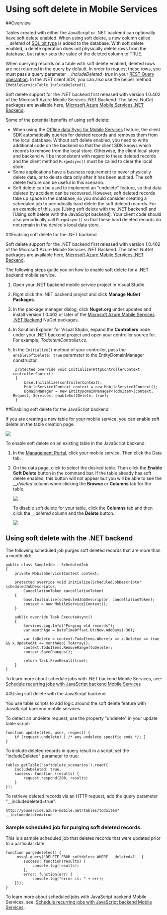 <properties 
	pageTitle="Using soft delete in Mobile Services (Windows Store) | Microsoft Azure" 
	description="Learn how to use Azure Mobile Services soft delete feature in your application" 
	documentationCenter="" 
	authors="wesmc7777" 
	manager="dwrede" 
	editor="" 
	services="mobile-services"/>

<tags 
	ms.service="mobile-services" 
	ms.workload="mobile" 
	ms.tgt_pltfrm="mobile-windows" 
	ms.devlang="dotnet" 
	ms.topic="article" 
	ms.date="09/28/2015" 
	ms.author="wesmc"/>

# Using soft delete in Mobile Services

##Overview

Tables created with either the JavaScript or .NET backend can optionally have soft delete enabled. When using soft delete, a new column called *\__deleted* of [SQL bit type] is added to the database. With soft delete enabled, a delete operation does not physically delete rows from the database, but rather sets the value of the deleted column to TRUE.

When querying records on a table with soft delete enabled, deleted rows are not returned in the query by default. In order to request these rows, you must pass a query parameter *\__includeDeleted=true* in your [REST Query operaation](http://msdn.microsoft.com/library/azure/jj677199.aspx). In the .NET client SDK, you can also use the helper method `IMobileServiceTable.IncludeDeleted()`.

Soft delete support for the .NET backend first released with version 1.0.402 of the Microsoft Azure Mobile Services .NET Backend. The latest NuGet packages are available here, [Microsoft Azure Mobile Services .NET Backend](http://go.microsoft.com/fwlink/?LinkId=513165).


Some of the potential benefits of using soft delete:

* When using the [Offline data Sync for Mobile Services] feature, the client SDK automatically queries for deleted records and removes them from the local database. Without soft delete enabled, you need to write additional code on the backend so that the client SDK knows which records to remove from the local store. Otherwise, the client local store and backend will be inconsistent with regard to these deleted records and the client method `PurgeAsync()` must be called to clear the local store.
* Some applications have a business requirement to never physically delete data, or to delete data only after it has been audited. The soft delete feature can be useful in this scenario.
* Soft delete can be used to implement an "undelete" feature, so that data deleted by accident can be recovered.
However, soft deleted records take up space in the database, so you should consider creating a scheduled job to periodically hard delete the soft deleted records. For an example of this, see [Using soft delete with the .NET backend] and [Using soft delete with the JavaScript backend]. Your client code should also periodically call `PurgeAsync()` so that these hard deleted records do not remain in the device's local data store.





##Enabling soft delete for the .NET backend

Soft delete support for the .NET backend first released with version 1.0.402 of the Microsoft Azure Mobile Services .NET Backend. The latest NuGet packages are available here, [Microsoft Azure Mobile Services .NET Backend](http://go.microsoft.com/fwlink/?LinkId=513165).

The following steps guide you on how to enable soft delete for a .NET backend mobile service.

1. Open your .NET backend mobile service project in Visual Studio.
2. Right click the .NET backend project and click **Manage NuGet Packages**. 
3. In the package manager dialog, click **Nuget.org** under updates and install version 1.0.402 or later of the [Microsoft Azure Mobile Services .NET Backend](http://go.microsoft.com/fwlink/?LinkId=513165) NuGet packages.
3. In Solution Explorer for Visual Studio, expand the **Controllers** node under your .NET backend project and open your controller source for. For example, *TodoItemController.cs*.
4. In the `Initialize()` method of your controller, pass the `enableSoftDelete: true` parameter to the EntityDomainManager constructor.

        protected override void Initialize(HttpControllerContext controllerContext)
        {
            base.Initialize(controllerContext);
            MobileService1Context context = new MobileService1Context();
            DomainManager = new EntityDomainManager<TodoItem>(context, Request, Services, enableSoftDelete: true);
        }


##Enabling soft delete for the JavaScript backend

If you are creating a new table for your mobile service, you can enable soft delete on the table creation page.

![][2]

To enable soft delete on an existing table in the JavaScript backend:

1. In the [Management Portal], click your mobile service. Then click the Data tab.
2. On the data page, click to select the desired table. Then click the **Enable Soft Delete** button in the command bar. If the table already has soft delete enabled, this button will not appear but you will be able to see the *\__deleted* column when clicking the **Browse** or **Columns** tab for the table.

    ![][0]

    To disable soft delete for your table, click the **Columns** tab and then click the *\__deleted* column and the **Delete** button.  

    ![][1]

## <a name="using-with-dotnet"></a>Using soft delete with the .NET backend


The following scheduled job purges soft deleted records that are more than a month old:

    public class SampleJob : ScheduledJob
    {
        private MobileService1Context context;
     
        protected override void Initialize(ScheduledJobDescriptor scheduledJobDescriptor, 
            CancellationToken cancellationToken)
        {
            base.Initialize(scheduledJobDescriptor, cancellationToken);
            context = new MobileService1Context();
        }
     
        public override Task ExecuteAsync()
        {
            Services.Log.Info("Purging old records");
            var monthAgo = DateTimeOffset.UtcNow.AddDays(-30);
     
            var toDelete = context.TodoItems.Where(x => x.Deleted == true && x.UpdatedAt <= monthAgo).ToArray();
            context.TodoItems.RemoveRange(toDelete);
            context.SaveChanges();
     
            return Task.FromResult(true);
        }
    }

To learn more about schedule jobs with .NET backend Mobile Services, see: [Schedule recurring jobs with JavaScript backend Mobile Services](mobile-services-dotnet-backend-schedule-recurring-tasks.md) 




##Using soft delete with the JavaScript backend

You use table scripts to add logic around the soft delete feature with JavaScript backend mobile services.

To detect an undelete request, use the property "undelete" in your update table script:
    
    function update(item, user, request) {
        if (request.undelete) { /* any undelete specific code */; }
    }
To include deleted records in query result in a script, set the "includeDeleted" parameter to true:
    
    tables.getTable('softdelete_scenarios').read({
        includeDeleted: true,
        success: function (results) {
            request.respond(200, results)
        }
    });

To retrieve deleted records via an HTTP request, add the query parameter "__includedeleted=true":

    http://youservice.azure-mobile.net/tables/todoitem?__includedeleted=true

### Sample scheduled job for purging soft deleted records.

This is a sample scheduled job that deletes records that were updated prior to a particular date:

    function purgedeleted() {
         mssql.query('DELETE FROM softdelete WHERE __deleted=1', {
            success: function(results) {
                console.log(results);
            },
            error: function(err) {
                console.log("error is: " + err);
        }});
    }

To learn more about scheduled jobs with JavaScript backend Mobile Services, see: [Schedule recurring jobs with JavaScript backend Mobile Services](mobile-services-schedule-recurring-tasks.md).





<!-- Images -->
[0]: ./media/mobile-services-using-soft-delete/enable-soft-delete-button.png
[1]: ./media/mobile-services-using-soft-delete/disable-soft-delete.png
[2]: ./media/mobile-services-using-soft-delete/enable-soft-delete-new-table.png

<!-- URLs. -->
[SQL bit type]: http://msdn.microsoft.com/library/ms177603.aspx
[Offline data Sync for Mobile Services]: mobile-services-windows-store-dotnet-get-started-offline-data.md
[Management Portal]: https://manage.windowsazure.com/


 